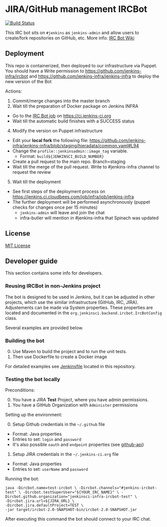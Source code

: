 # JIRA/GitHub management IRCBot
[![Build Status](https://ci.jenkins-ci.org/view/Infrastructure/job/Containers/job/infra_ircbot/badge/icon)](https://ci.jenkins-ci.org/view/Infrastructure/job/Containers/job/infra_ircbot/)

This IRC bot sits on `#jenkins` as `jenkins-admin` and allow users to create/fork repositories on GitHub, etc. More info: [IRC Bot Wiki][1]

## Deployment
This repo is containerized, then deployed to our infrastructure via Puppet. 
You should have a Write permission to https://github.com/jenkins-infra/ircbot and https://github.com/jenkins-infra/jenkins-infra to deploy the new version of the Bot

Actions:

1. Commit/merge changes into the master branch
2. Wait till the preparation of Docker package on Jenkins INFRA 
 * Go to the [IRC Bot job][2] on https://ci.jenkins-ci.org
 * Wait till the automatic build finishes with a SUCCESS status
4. Modify the version on Puppet infrastructure
 *  Edit your <b>local fork</b> the following file: https://github.com/jenkins-infra/jenkins-infra/blob/staging/hieradata/common.yaml#L94  
 * Change the `profile::jenkinsadmin::image_tag` variable.
   * Format: `build${JENKINSCI_BUILD_NUMBER}`
 * Create a pull request to the main repo. Branch=staging
 * Wait till the merge of the pull request. Write to #jenkins-infra channel to request the review
5. Wait till the deployment
 * See first steps of the deployment process on https://jenkins.ci.cloudbees.com/job/infra/job/jenkins-infra
 * The further deployment will be performed asynchronously (puppet checks for changes once per 15 minutes)
   * <code>jenkins-admin</code> will leave and join the chat
   * infra-butler will mention in #jenkins-infra that Spinach was updated

## License
[MIT License][3]


## Developer guide

This section contains some info for developers.

### Reusing IRCBot in non-Jenkins project

The bot is designed to be used in Jenkins, but it can be adjusted in other projects, 
which use the similar infrastructure (GitHub, IRC, JIRA). 
Adjustements can be made via System properties.
These properties are located and documented in the 
<code>org.jenkinsci.backend.ircbot.IrcBotConfig</code> class.

Several examples are provided below.

### Building the bot

0. Use Maven to build the project and to run the unit tests.
0. Then use Dockerfile to create a Docker image

For detailed examples see [Jenkinsfile](Jenkinsfile) located in this repository.

### Testing the bot locally

Preconditions:

0. You have a JIRA **Test** Project, where you have admin permissions.
1. You have a GitHub Organization with ```Administer``` permissions

Setting up the environment:

0. Setup Github credentials in the ```~/.github``` file
 * Format: Java properties
 * Entries to set: ```login``` and ```password```
 * It's also possible ```oauth``` and ```endpoint``` properties 
 (see [github-api](https://github.com/kohsuke/github-api))
1. Setup JIRA credentials in the ```~/.jenkins-ci.org``` file
 * Format: Java properties
 * Entries to set: ```userName``` and ```password```

Running the bot:

```
java -Dircbot.name=test-ircbot \ -Dircbot.channels="#jenkins-ircbot-test" \ -Dircbot.testSuperUser="${YOUR_IRC_NAME}" \ -Dircbot.github.organization="jenkinsci-infra-ircbot-test" \
-Dircbot.jira.url=${JIRA_URL} \
-Dircbot.jira.defaultProject=TEST \
-jar target/ircbot-2.0-SNAPSHOT-bin/ircbot-2.0-SNAPSHOT.jar 
```
   
After executing this command the bot should connect to your IRC chat.
   
[1]: https://wiki.jenkins-ci.org/display/JENKINS/IRC+Bot
[2]: https://ci.jenkins-ci.org/view/Infrastructure/job/Containers/job/infra_ircbot/
[3]: http://www.opensource.org/licenses/mit-license.php
